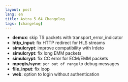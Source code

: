```yaml
---
layout: post
lang: en
title: Astra 5.64 Changelog
tags: [changelog]
---
```


- **demux**: skip TS packets with transport_error_indicator
- **http_input**: fix HTTP redirect for HLS streams
- **simulcrypt**: improve compatibility with Irdeto
- **simulcrypt**: fix long EMM packets
- **simulcrypt**: fix CC error for ECM/EMM packets
- **mpegts/sync**: `pcr out of range` to debug messages
- **file_input**: fix loop
- **web**: option to login without authentication
